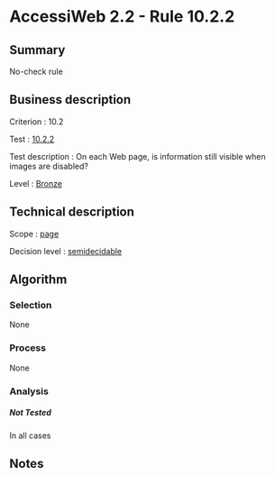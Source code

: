 # AccessiWeb 2.2 - Rule 10.2.2

## Summary

No-check rule

## Business description

Criterion : 10.2

Test :
[10.2.2](http://www.accessiweb.org/index.php/accessiweb-22-english-version.html#test-10-2-2)

Test description : On each Web page, is information still visible when
images are disabled?

Level : [Bronze](/en/category/rules-design/accessiweb-11/level/bronze)

## Technical description

Scope : [page](/en/category/rules-design/accessiweb-11/scope/page)

Decision level :
[semidecidable](/en/category/rules-design/accessiweb-11/decision-level/semidecidable)

## Algorithm

### Selection

None

### Process

None

### Analysis

##### Not Tested

In all cases

## Notes



